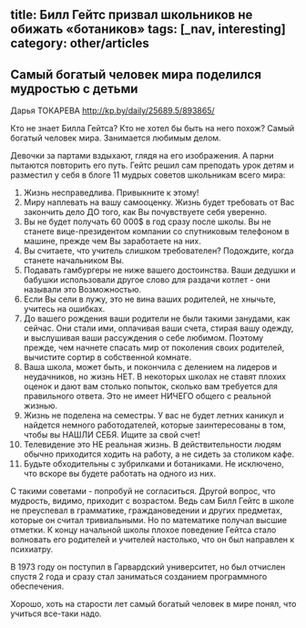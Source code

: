 title: Билл Гейтс призвал школьников не обижать «ботаников»
tags: [_nav, interesting]
category: other/articles
---

Самый богатый человек мира поделился мудростью с детьми
-------------------------------------------------------

Дарья ТОКАРЕВА  <http://kp.by/daily/25689.5/893865/>


Кто не знает Билла Гейтса? Кто не хотел бы быть на него похож? Самый богатый человек мира. Занимается любимым делом.

Девочки за партами вздыхают, глядя на его изображения. А парни пытаются повторить его путь. Гейтс решил сам преподать урок детям и разместил у себя в блоге 11 мудрых советов школьникам всего мира:

1. Жизнь несправедлива. Привыкните к этому!
2. Миру наплевать на вашу самооценку. Жизнь будет требовать от Вас закончить дело ДО того, как Вы почувствуете себя уверенно.
3. Вы не будет получать 60 000$ в год сразу после школы. Вы не станете вице-президентом компании со спутниковым телефоном в машине, прежде чем Вы заработаете на них.
4. Вы считаете, что учитель слишком требователен? Подождите, когда станете начальником Вы.
5. Подавать гамбургеры не ниже вашего достоинства. Ваши дедушки и бабушки использовали другое слово для раздачи котлет - они называли это Возможностью.
6. Если Вы сели в лужу, это не вина ваших родителей, не хнычьте, учитесь на ошибках.
7. До вашего рождения ваши родители не были такими занудами, как сейчас. Они стали ими, оплачивая ваши счета, стирая вашу одежду, и выслушивая ваши рассуждения о себе любимом. Поэтому прежде, чем начнете спасать мир от поколения своих родителей, вычистите сортир в собственной комнате.
8. Ваша школа, может быть, и покончила с делением на лидеров и неудачников, но жизнь НЕТ. В некоторых школах не ставят плохих оценок и дают вам столько попыток, сколько вам требуется для правильного ответа. Это не имеет НИЧЕГО общего с реальной жизнью.
9. Жизнь не поделена на семестры. У вас не будет летних каникул и найдется немного работодателей, которые заинтересованы в том, чтобы вы НАШЛИ СЕБЯ. Ищите за свой счет!
10. Телевидение это НЕ реальная жизнь. В действительности людям обычно приходится ходить на работу, а не сидеть за столиком кафе.
11. Будьте обходительны с зубрилками и ботаниками. Не исключено, что вскоре вы будете работать на одного из них.

С такими советами - попробуй не согласиться. Другой вопрос, что мудрость, видимо, приходит с возрастом. Ведь сам Билл Гейтс в школе не преуспевал в грамматике, граждановедении и других предметах, которые он считал тривиальными. Но по математике получал высшие отметки. К концу начальной школы плохое поведение Гейтса стало волновать его родителей и учителей настолько, что он был направлен к психиатру.

В 1973 году он поступил в Гарвардский университет, но был отчислен спустя 2 года и сразу стал заниматься созданием программного обеспечения.

Хорошо, хоть на старости лет самый богатый человек в мире понял, что учиться все-таки надо.